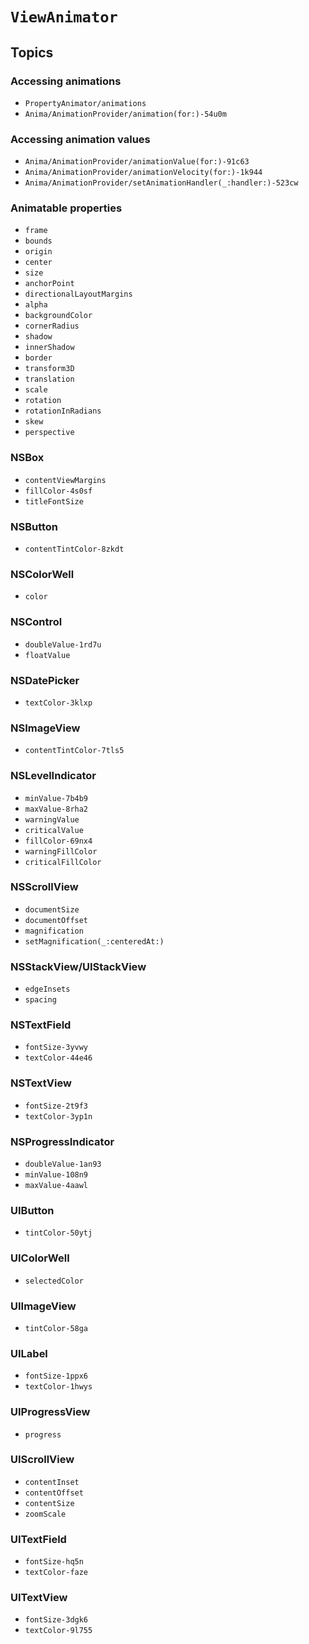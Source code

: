# ``ViewAnimator``

## Topics

### Accessing animations

- ``PropertyAnimator/animations``
- ``Anima/AnimationProvider/animation(for:)-54u0m``

### Accessing animation values

- ``Anima/AnimationProvider/animationValue(for:)-91c63``
- ``Anima/AnimationProvider/animationVelocity(for:)-1k944``
- ``Anima/AnimationProvider/setAnimationHandler(_:handler:)-523cw``

### Animatable properties

- ``frame``
- ``bounds``
- ``origin``
- ``center``
- ``size``
- ``anchorPoint``
- ``directionalLayoutMargins``
- ``alpha``
- ``backgroundColor``
- ``cornerRadius``
- ``shadow``
- ``innerShadow``
- ``border``
- ``transform3D``
- ``translation``
- ``scale``
- ``rotation``
- ``rotationInRadians``
- ``skew``
- ``perspective``

### NSBox

- ``contentViewMargins``
- ``fillColor-4s0sf``
- ``titleFontSize``

### NSButton

- ``contentTintColor-8zkdt``

### NSColorWell

- ``color``

### NSControl

- ``doubleValue-1rd7u``
- ``floatValue``

### NSDatePicker

- ``textColor-3klxp``

### NSImageView

- ``contentTintColor-7tls5``

### NSLevelIndicator

- ``minValue-7b4b9``
- ``maxValue-8rha2``
- ``warningValue``
- ``criticalValue``
- ``fillColor-69nx4``
- ``warningFillColor``
- ``criticalFillColor``

### NSScrollView

- ``documentSize``
- ``documentOffset``
- ``magnification``
- ``setMagnification(_:centeredAt:)``

### NSStackView/UIStackView

- ``edgeInsets``
- ``spacing``

### NSTextField

- ``fontSize-3yvwy``
- ``textColor-44e46``

### NSTextView

- ``fontSize-2t9f3``
- ``textColor-3yp1n``

### NSProgressIndicator

- ``doubleValue-1an93``
- ``minValue-108n9``
- ``maxValue-4aawl``

### UIButton

- ``tintColor-50ytj``

### UIColorWell

- ``selectedColor``

### UIImageView

- ``tintColor-58ga``

### UILabel

- ``fontSize-1ppx6``
- ``textColor-1hwys``

### UIProgressView

- ``progress``

### UIScrollView

- ``contentInset``
- ``contentOffset``
- ``contentSize``
- ``zoomScale``

### UITextField

- ``fontSize-hq5n``
- ``textColor-faze``

### UITextView

- ``fontSize-3dgk6``
- ``textColor-9l755``
